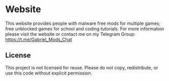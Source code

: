 # Website
This website provides people with malware free mods for multiple games; free unblocked games for school and coding tutorials. For more information please visit the website or contact me on my Telegram Group: https://t.me/Gabriel_Mods_Chat

## License

This project is not licensed for reuse. Please do not copy, redistribute, or use this code without explicit permission.
